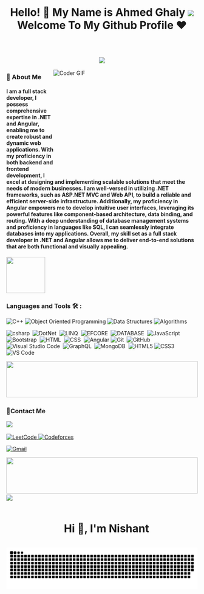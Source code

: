 <h1 align="center">Hello! 👋 <!-- <img src="https://raw.githubusercontent.com/MartinHeinz/MartinHeinz/master/wave.gif" width="25px"> --> My Name is Ahmed Ghaly
	 <img src="https://media.giphy.com/media/WUlplcMpOCEmTGBtBW/giphy.gif" width="30"> <br/> Welcome To My Github Profile ♥</h1>

<br/>
<br/>
<p align="center">
  <a href="https://github.com/DenverCoder1/readme-typing-svg"><img src="https://readme-typing-svg.herokuapp.com/?lines=Full-stack%20developer;Always%20learning%20new%20things&font=Fira%20Code&center=true&width=440&height=45&color=f75c7e&vCenter=true&size=22"></a>
</p> 
<img align="right" src="https://media.giphy.com/media/SWoSkN6DxTszqIKEqv/giphy.gif" alt="Coder GIF" width="380" height="280">

<h3>🚀 About Me</h3>
<h4> I am  a full stack developer, I possess comprehensive expertise in .NET and Angular, enabling me to create robust and dynamic web applications. With my proficiency in both backend and frontend development, I excel at designing and implementing scalable solutions that meet the needs of modern businesses. I am well-versed in utilizing .NET frameworks, such as ASP.NET MVC and Web API, to build a reliable and efficient server-side infrastructure. Additionally, my proficiency in Angular empowers me to develop intuitive user interfaces, leveraging its powerful features like component-based architecture, data binding, and routing. With a deep understanding of database management systems and proficiency in languages like SQL, I can seamlessly integrate databases into my applications. Overall, my skill set as a full stack developer in .NET and Angular allows me to deliver end-to-end solutions that are both functional and visually appealing. </h4>


	

<img align="center" src="https://github.com/Govindv7555/Govindv7555/blob/main/49e76e0596857673c5c80c85b84394c1.gif" width= 45% height=95px>

### Languages and Tools 🛠 : 
  <img alt="C++" src="https://img.shields.io/badge/C++-00599C?style=flat-square&logo=c%2B%2B&logoColor=white" />
  <img alt="Object Oriented Programming" src="https://img.shields.io/badge/Object%20Oriented%20Programming-EE4C2C?style=flat-square&logo=c%2B%2B&logoColor=white" />
  <img alt="Data Structures" src="https://img.shields.io/badge/Data%20Structures-FF6B6B?style=flat-square&logo=treehouse&logoColor=white" />
  <img alt="Algorithms" src="https://img.shields.io/badge/Algorithms-0081CB?style=flat-square&logo=code&logoColor=white" />

![csharp](https://img.shields.io/badge/-csharp-05122A?style=flat&logo=c#)&nbsp;
![DotNet](https://img.shields.io/badge/-DotNet-05122A?style=flat&logo=DotNet)&nbsp;
![LINQ](https://img.shields.io/badge/-LINQ-05122A?style=flat&logo=LINQ)&nbsp;
![EFCORE](https://img.shields.io/badge/-EFCORE-05122A?style=flat&logo=EFCORE)&nbsp;
![DATABASE](https://img.shields.io/badge/-DATABASE-05122A?style=flat&logo=sqlserver)&nbsp;
![JavaScript](https://img.shields.io/badge/-JavaScript-05122A?style=flat&logo=javascript)&nbsp;
![Bootstrap](https://img.shields.io/badge/-Bootstrap-05122A?style=flat&logo=bootstrap&logoColor=563D7C)&nbsp;
![HTML](https://img.shields.io/badge/-HTML-05122A?style=flat&logo=HTML5)&nbsp;
![CSS](https://img.shields.io/badge/-CSS-05122A?style=flat&logo=CSS3&logoColor=1572B6)&nbsp;
![Angular](https://img.shields.io/badge/-Angular-05122A?style=flat&logo=angular)
![Git](https://img.shields.io/badge/-Git-05122A?style=flat&logo=git)&nbsp;
![GitHub](https://img.shields.io/badge/-GitHub-05122A?style=flat&logo=github)&nbsp;
![Visual Studio Code](https://img.shields.io/badge/-Visual%20Studio%20Code-05122A?style=flat&logo=visual-studio-code&logoColor=007ACC)&nbsp;
![GraphQL](https://img.shields.io/badge/-GraphQL-05122A?style=flat&logo=GraphQL)&nbsp;
![MongoDB](https://img.shields.io/badge/-MongoDB-05122A?style=flat&logo=MongoDB)&nbsp;
![HTML5](https://img.shields.io/badge/-HTML5-%23E44D27?style=flat-square&logo=html5&logoColor=ffffff)
![CSS3](https://img.shields.io/badge/-CSS3-%231572B6?style=flat-square&logo=css3)
![VS Code](http://img.shields.io/badge/-VS%20Code-007ACC?style=flat-square&logo=visual-studio-code&logoColor=ffffff)

<img src="https://github.com/Govindv7555/Govindv7555/blob/main/49e76e0596857673c5c80c85b84394c1.gif" width=100% height=95px>

 ### 🔗Contact Me

<a href="https://www.linkedin.com/in/ahmedghaly20" target="_blank"><img src="https://img.shields.io/badge/-Ahmed%20Ghaly-0077B5?style=for-the-badge&logo=Linkedin&logoColor=white"/></a>

<a href="https://leetcode.com/ahmedghaly20/">
    <img alt="LeetCode" src="https://img.shields.io/badge/LeetCode-FFA116?style=flat-square&logo=leetcode&logoColor=white" />
  </a>
  <a href="https://codeforces.com/profile/AhmedGhaly">
    <img alt="Codeforces" src="https://img.shields.io/badge/Codeforces-1F8ACB?style=flat-square&logo=codeforces&logoColor=white" />
  </a>
  
<!--  <a href="https://github.com/ahmedeisa22/LeetCode">
    <img alt="solve leet code problems" src="https://raw.githubusercontent.com/johnnymillergh/MaterialLibrary/master/iLeetCode%20Assets/iLeetCode%20Feature%20Graphic.png" />
</a> -->

[![Gmail](https://img.shields.io/badge/Gmail-D14836?style=for-the-badge&logo=gmail&logoColor=white&link=mailto:ahmedghaly447@gmail.com)](mailto:ahmedghaly447@gmail.com)




 <img src="https://github.com/Govindv7555/Govindv7555/blob/main/49e76e0596857673c5c80c85b84394c1.gif" width=100% height=95px>

<!-- ### Stats

[![Top Langs](https://github-readme-stats.vercel.app/api/top-langs/?username=AhmedGhaly74&layout=compact)](https://github.com/anuraghazra/github-readme-stats)


<br/>

<!--horizontal divider(gradiant)-->
<img src="https://user-images.githubusercontent.com/73097560/115834477-dbab4500-a447-11eb-908a-139a6edaec5c.gif">

<!--h1 without bottom border-->
<div id="user-content-toc">
  <ul align="center">
    <summary><h1 style="display: inline-block">Hi 👋, I'm Nishant</h1></summary>
  </ul>
</div>


<!--- snake -->
<div align="center">
  <img  src="https://github.com/1999AZZAR/1999AZZAR/blob/main/resources/img/grid-snake.svg"
       alt="snake" /></a>
</div>

